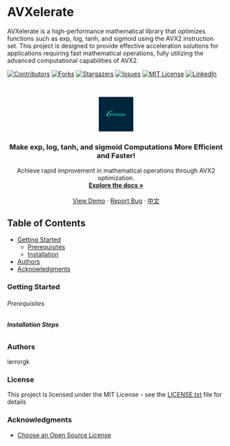 

# AVXelerate

AVXelerate is a high-performance mathematical library that optimizes functions such as exp, log, tanh, and sigmoid using the AVX2 instruction set. This project is designed to provide effective acceleration solutions for applications requiring fast mathematical operations, fully utilizing the advanced computational capabilities of AVX2.

<!-- PROJECT SHIELDS -->

[![Contributors][contributors-shield]][contributors-url]
[![Forks][forks-shield]][forks-url]
[![Stargazers][stars-shield]][stars-url]
[![Issues][issues-shield]][issues-url]
[![MIT License][license-shield]][license-url]
[![LinkedIn][linkedin-shield]][linkedin-url]

<!-- PROJECT LOGO -->
<br />

<p align="center">
  <a href="https://github.com/lerrorgk/AVXelerate/">
    <img src="images/logo.png" alt="Logo" width="80" height="80">
  </a>

  <h3 align="center">Make exp, log, tanh, and sigmoid Computations More Efficient and Faster!</h3>
  <p align="center">
     Achieve rapid improvement in mathematical operations through AVX2 optimization.
    <br />
    <a href="https://github.com/lerrorgk/AVXelerate"><strong>Explore the docs »</strong></a>
    <br />
    <br />
    <a href="https://github.com/lerrorgk/AVXelerate/">View Demo</a>
    ·
    <a href="https://github.com/lerrorgk/AVXelerate/issues">Report Bug</a>
    ·
    <a href="https://github.com/lerrorgk/AVXelerate/README_zh.md">中文</a>
  </p>

</p>


 
## Table of Contents

- [Getting Started](#getting-started)
  - [Prerequisites](#prerequisites)
  - [Installation](#installation)
- [Authors](#authors)
- [Acknowledgments](#acknowledgments)

### Getting Started

###### Prerequisites



###### **Installation Steps**


### Authors

lerrorgk

### License

This project is licensed under the MIT License - see the [LICENSE.txt](https://github.com/lerrorgk/AVXelerate/blob/master/LICENSE.txt) file for details

### Acknowledgments


- [Choose an Open Source License](https://choosealicense.com)

<!-- links -->
[your-project-path]:lerrorgk/AVXelerate
[contributors-shield]: https://img.shields.io/github/contributors/lerrorgk/AVXelerate.svg?style=flat-square
[contributors-url]: https://github.com/lerrorgk/AVXelerate/graphs/contributors
[forks-shield]: https://img.shields.io/github/forks/lerrorgk/AVXelerate.svg?style=flat-square
[forks-url]: https://github.com/lerrorgk/AVXelerate/network/members
[stars-shield]: https://img.shields.io/github/stars/lerrorgk/AVXelerate.svg?style=flat-square
[stars-url]: https://github.com/lerrorgk/AVXelerate/stargazers
[issues-shield]: https://img.shields.io/github/issues/lerrorgk/AVXelerate.svg?style=flat-square
[issues-url]: https://img.shields.io/github/issues/lerrorgk/AVXelerate.svg
[license-shield]: https://img.shields.io/github/license/lerrorgk/AVXelerate.svg?style=flat-square
[license-url]: https://github.com/lerrorgk/AVXelerate/blob/main/LICENSE.txt
[linkedin-shield]: https://img.shields.io/badge/-LinkedIn-black.svg?style=flat-square&logo=linkedin&colorB=555
[linkedin-url]: https://linkedin.com/in/shaojintian
